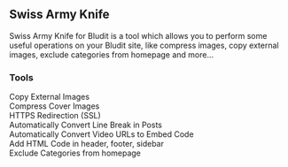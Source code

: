 ## Swiss Army Knife
Swiss Army Knife for Bludit is a tool which allows you to perform some useful operations on your Bludit site, like compress images, copy external images, exclude categories from homepage and more...

### Tools
Copy External Images<br />
Compress Cover Images<br />
HTTPS Redirection (SSL)<br />
Automatically Convert Line Break in Posts<br />
Automatically Convert Video URLs to Embed Code<br />
Add HTML Code in header, footer, sidebar<br />
Exclude Categories from homepage
